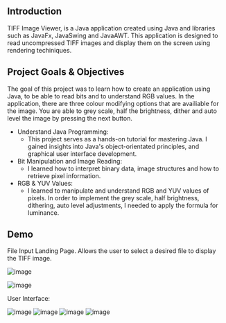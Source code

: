 **Introduction**
---
TIFF Image Viewer, is a Java application created using Java and libraries such as JavaFx, JavaSwing and JavaAWT. This application is designed to read uncompressed TIFF images and display them on the screen using rendering techiniques.

**Project Goals & Objectives**
---
The goal of this project was to learn how to create an application using Java, to be able to read bits and to understand RGB values. In the application, there are three colour modifying options that are availiable for the image. You are able to grey scale, half the brightness, dither and auto level the image by pressing the next button.
- Understand Java Programming:
  - This project serves as a hands-on tutorial for mastering Java. I gained insights into Java's object-orientated principles, and graphical user interface development.
- Bit Manipulation and Image Reading:
  - I learned how to interpret binary data, image structures and how to retrieve pixel information.
- RGB & YUV Values:
  - I learned to manipulate and understand RGB and YUV values of pixels. In order to implement the grey scale, half brightness, dithering, auto level adjustments, I needed to apply the formula for luminance.

**Demo**
---
File Input Landing Page. Allows the user to select a desired file to display the TIFF image.

![image](https://github.com/JwL-01/TIFF-Image-Display/assets/38309953/5c4c6ba6-0e26-45cd-bb68-c2649b2be0a0)

![image](https://github.com/JwL-01/TIFF-Image-Display/assets/38309953/521b2185-9861-4680-93c9-5f16be4acea8)




User Interface:

![image](https://github.com/JwL-01/TIFF-Image-Display/assets/38309953/de75afca-b5e5-4c65-b015-640431323c84)
![image](https://github.com/JwL-01/TIFF-Image-Display/assets/38309953/e213ef1a-3caa-4656-972d-8909173e1342)
![image](https://github.com/JwL-01/TIFF-Image-Display/assets/38309953/c62258c5-5a1e-4754-81ff-ea6917b0230c)
![image](https://github.com/JwL-01/TIFF-Image-Display/assets/38309953/d2096f0f-872e-4722-80fa-5828606ac8fc)

